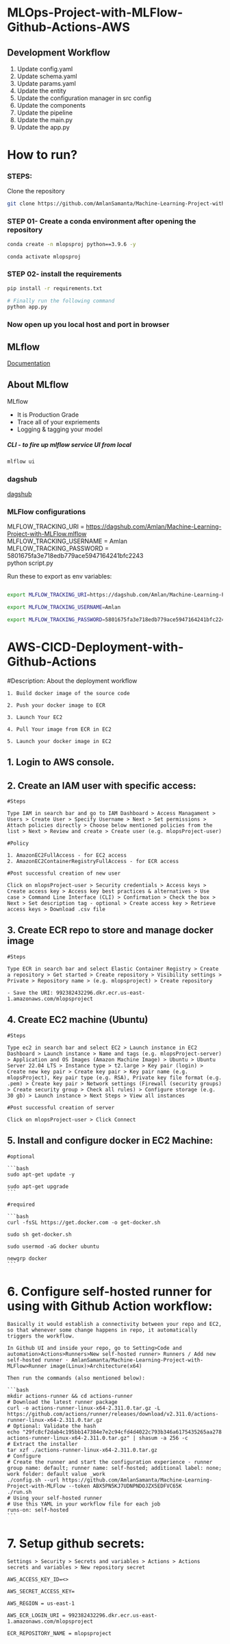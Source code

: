 # MLOps-Project-with-MLFlow-Github-Actions-AWS



## Development Workflow

1. Update config.yaml
2. Update schema.yaml
3. Update params.yaml
4. Update the entity
5. Update the configuration manager in src config
6. Update the components
7. Update the pipeline 
8. Update the main.py
9. Update the app.py


# How to run?
### STEPS:

Clone the repository

```bash
git clone https://github.com/AmlanSamanta/Machine-Learning-Project-with-MLFlow
```
### STEP 01- Create a conda environment after opening the repository

```bash
conda create -n mlopsproj python==3.9.6 -y
```

```bash
conda activate mlopsproj
```


### STEP 02- install the requirements
```bash
pip install -r requirements.txt
```


```bash
# Finally run the following command
python app.py
```

### Now open up you local host and port in browser



## MLflow

[Documentation](https://mlflow.org/docs/latest/index.html)

## About MLflow 
MLflow

 - It is Production Grade
 - Trace all of your expriements
 - Logging & tagging your model

##### CLI - to fire up mlflow service UI from local 
```bash
mlflow ui
```

### dagshub
[dagshub](https://dagshub.com/)

### MLFlow configurations

MLFLOW_TRACKING_URI = https://dagshub.com/Amlan/Machine-Learning-Project-with-MLFlow.mlflow \
MLFLOW_TRACKING_USERNAME = Amlan \
MLFLOW_TRACKING_PASSWORD = 5801675fa3e718edb779ace5947164241bfc2243  \
python script.py

Run these to export as env variables:

```bash

export MLFLOW_TRACKING_URI=https://dagshub.com/Amlan/Machine-Learning-Project-with-MLFlow.mlflow

export MLFLOW_TRACKING_USERNAME=Amlan 

export MLFLOW_TRACKING_PASSWORD=5801675fa3e718edb779ace5947164241bfc2243

```



# AWS-CICD-Deployment-with-Github-Actions

#Description: About the deployment workflow

	1. Build docker image of the source code

	2. Push your docker image to ECR

	3. Launch Your EC2 

	4. Pull Your image from ECR in EC2

	5. Launch your docker image in EC2

## 1. Login to AWS console.

## 2. Create an IAM user with specific access: 

	#Steps

	Type IAM in search bar and go to IAM Dashboard > Access Managament > Users > Create User > Specify Username > Next > Set permissions > Attach policies directly > Choose below mentioned policies from the list > Next > Review and create > Create user (e.g. mlopsProject-user)

	#Policy 

	1. AmazonEC2FullAccess - for EC2 access
	2. AmazonEC2ContainerRegistryFullAccess - for ECR access

	#Post successful creation of new user

	Click on mlopsProject-user > Security credentials > Access keys > Create access key > Access key best practices & alternatives > Use case > Command Line Interface (CLI) > Confirmation > Check the box > Next > Set description tag - optional > Create access key > Retrieve access keys > Download .csv file

## 3. Create ECR repo to store and manage docker image

	#Steps

	Type ECR in search bar and select Elastic Container Registry > Create a repository > Get started > Create repository > Visibility settings > Private > Repository name > (e.g. mlopsproject) > Create repository

    - Save the URI: 992382432296.dkr.ecr.us-east-1.amazonaws.com/mlopsproject

## 4. Create EC2 machine (Ubuntu) 

	#Steps

	Type ec2 in search bar and select EC2 > Launch instance in EC2 Dashboard > Launch instance > Name and tags (e.g. mlopsProject-server) > Application and OS Images (Amazon Machine Image) > Ubuntu > Ubuntu Server 22.04 LTS > Instance type > t2.large > Key pair (login) > Create new key pair > Create key pair > Key pair name (e.g. mlopsProject), Key pair type (e.g. RSA), Private key file format (e.g. .pem) > Create key pair > Network settings (Firewall (security groups) > Create security group > Check all rules) > Configure storage (e.g. 30 gb) > Launch instance > Next Steps > View all instances

	#Post successful creation of server

	Click on mlopsProject-user > Click Connect

## 5. Install and configure docker in EC2 Machine:
	
	#optional

	```bash
	sudo apt-get update -y

	sudo apt-get upgrade
	```
	
	#required

	```bash
	curl -fsSL https://get.docker.com -o get-docker.sh

	sudo sh get-docker.sh

	sudo usermod -aG docker ubuntu

	newgrp docker
	```
	
# 6. Configure self-hosted runner for using with Github Action workflow:

	Basically it would establish a connectivity between your repo and EC2, so that whenever some change happens in repo, it automatically triggers the workflow.

    In Github UI and inside your repo, go to Setting>Code and automation>Actions>Runners>New self-hosted runner> Runners / Add new self-hosted runner · AmlanSamanta/Machine-Learning-Project-with-MLFlow>Runner image(Linux)>Architecture(x64)

	Then run the commands (also mentioned below):

	```bash
	mkdir actions-runner && cd actions-runner
	# Download the latest runner package
	curl -o actions-runner-linux-x64-2.311.0.tar.gz -L https://github.com/actions/runner/releases/download/v2.311.0/actions-runner-linux-x64-2.311.0.tar.gz
	# Optional: Validate the hash
	echo "29fc8cf2dab4c195bb147384e7e2c94cfd4d4022c793b346a6175435265aa278  actions-runner-linux-x64-2.311.0.tar.gz" | shasum -a 256 -c
	# Extract the installer
	tar xzf ./actions-runner-linux-x64-2.311.0.tar.gz
	# Configure
	# Create the runner and start the configuration experience - runner group name: default; runner name: self-hosted; additional label: none; work folder: default value _work
	./config.sh --url https://github.com/AmlanSamanta/Machine-Learning-Project-with-MLFlow --token ABX5PN5KJ7UDNPNDOJZX5EDFVC65K
	./run.sh
	# Using your self-hosted runner
	# Use this YAML in your workflow file for each job
	runs-on: self-hosted
	```

# 7. Setup github secrets:

	Settings > Security > Secrets and variables > Actions > Actions secrets and variables > New repository secret

    AWS_ACCESS_KEY_ID=<>

    AWS_SECRET_ACCESS_KEY=

    AWS_REGION = us-east-1

    AWS_ECR_LOGIN_URI = 992382432296.dkr.ecr.us-east-1.amazonaws.com/mlopsproject

    ECR_REPOSITORY_NAME = mlopsproject


